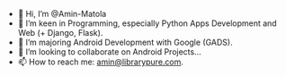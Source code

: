 - 👋 Hi, I’m @Amin-Matola
- 👀 I’m keen in Programming, especially Python Apps Development and Web (+ Django, Flask).
- 🌱 I’m majoring Android Development with Google (GADS).
- 💞️ I’m looking to collaborate on Android Projects...
- 📫 How to reach me: amin@librarypure.com.

<!---
Amin-Matola/Amin-Matola is a ✨ special ✨ repository because its `README.md` (this file) appears on your GitHub profile.
You can click the Preview link to take a look at your changes.
--->
